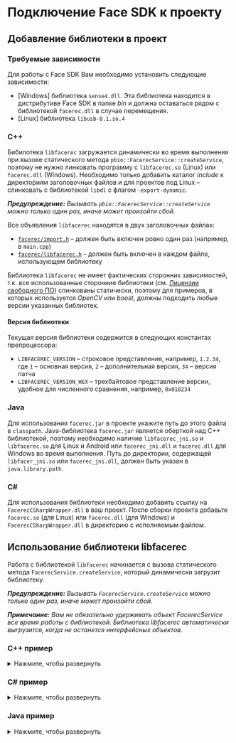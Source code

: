 # Подключение Face SDK к проекту 

## Добавление библиотеки в проект

### Требуемые зависимости

Для работы с Face SDK Вам необходимо установить следующие зависимости:

* [Windows] библиотека `sense4.dll`. Эта библиотека находится в дистрибутиве Face SDK в папке *bin* и должна оставаться рядом с библиотекой `facerec.dll` в случае перемещения.
* [Linux] библиотека `libusb-0.1.so.4`

### C++

Бибилотека `libfacerec` загружается динамически во время выполнения при вызове статического метода `pbio::FacerecService::createService`, поэтому не нужно линковать программу с `libfacerec.so` (Linux) или `facerec.dll` (Windows). Необходимо только добавить каталог *include* к директориям заголовочных файлов и для проектов под Linux – слинковать с библиотекой `libdl` с флагом `-export-dynamic`.

_**Предупреждение:** Вызывать `pbio::FacerecService::createService` можно только один раз, иначе может произойти сбой._

Все объявления `libfacerec` находятся в двух заголовочных файлах:
* [`facerec/import.h`](../../include/facerec/import.h) – должен быть включен ровно один раз (например, в `main.cpp`)
* [`facerec/libfacerec.h`](../../include/facerec/libfacerec.h) – должен быть включен в каждом файле, использующем библиотеку

Библиотека `libfacerec` не имеет фактических сторонних зависимостей, т.к. все использованные сторонние библиотеки (см. [Лицензии свободного ПО](../open_source_licenses)) слинкованы статически, поэтому для примеров, в которых используется *OpenCV* или *boost*, должны подходить любые версии указанных библиотек.

#### Версия библиотеки

Текущая версия библиотеки содержится в следующих константах препроцессора:

* `LIBFACEREC_VERSION` – строковое представление, например, `1.2.34`, где `1` – основная версия, `2` – дополнительная версия, `34` – версия патча
* `LIBFACEREC_VERSION_HEX` – трехбайтовое представление версии, удобное для численного сравнения, например, `0x010234`

### Java

Для использования `facerec.jar` в проекте укажите путь до этого файла в `classpath`. Java-библиотека `facerec.jar` является оберткой над C++ библиотекой, поэтому необходимо наличие `libfacerec_jni.so` и `libfacerec.so` для Linux и Android или `facerec_jni.dll` и `facerec.dll` для Windows во время выполнения. Путь до директории, содержащей `libfacer_jni.so` или `facerec_jni.dll`, должен быть указан в `java.library.path`.

### C#
Для использования библиотеки необходимо добавить ссылку на `FacerecCSharpWrapper.dll` в ваш проект. После сборки проекта добавьте `facerec.so` (для Linux) или `facerec.dll` (для Windows) и `FacerecCSharpWrapper.dll` в директорию с исполняемым файлом.

## Использование библиотеки libfacerec 

Работа с библиотекой `libfacerec` начинается с вызова статического метода `FacerecService.createService`, который динамически загрузит библиотеку.

_**Предупреждение:** Вызывать `FacerecService.createService` можно только один раз, иначе может произойти сбой._

_**Примечание:** Вам не обязательно удерживать объект FacerecService все время работы с библиотекой. Библиотека libfacerec автоматически выгрузится, когда не останется интерфейсных объектов._

### C++ пример

<details>
  <summary>Нажмите, чтобы развернуть</summary>

```cpp
#include <iostream>
#include <exception>
#include <facerec/import.h>
#include <facerec/libfacerec.h>
int main (int argc, char** argv)
{
    try
    {
        pbio::FacerecService::Ptr service;
#ifdef _WIN32
        service = pbio::FacerecService::createService("../bin/facerec.dll", "../conf/facerec/");
#else
        service = pbio::FacerecService::createService("../lib/libfacerec.so", "../conf/facerec/");
#endif
        const pbio::Recognizer::Ptr recognizer = service->createRecognizer("method9v300_recognizer.xml");
        pbio::FacerecService::Config capturer_config("common_capturer4_fda.xml");
        capturer_config.overrideParameter("min_size", 200);
        pbio::Capturer::Ptr capturer = service->createCapturer(capturer_config);
        // ...
    }
    catch(const pbio::Error &e)
    {
        std::cerr << "facerec exception catched: '" << e.what() << "' code: " << std::hex << e.code() << std::endl;
    }
    catch(const std::exception &e)
    {
        std::cerr << "exception catched: '" << e.what() << "'" << std::endl;
    }
}
```
</details>
  
### C# пример  

<details>
  <summary>Нажмите, чтобы развернуть</summary>

```cs
  using System;
using VDT.FaceRecognition.SDK;
namespace Example
{
    public class Example
    {
        public static void Main(string []args)
        {
            try
            {
                String faceSDKRootDir = "/path/to/face_sdk";
                FacerecService service = FacerecService.createService(faceSDKRootDir + "/conf/facerec", "");
                Recognizer recognizer = service.createRecognizer("method9v300_recognizer.xml", true, true, false);
                FacerecService.Config capturerConfig = new FacerecService.Config("common_capturer4_fda.xml");
                capturerConfig.overrideParameter("min_size", 200);
                Capturer capturer = service.createCapturer(capturerConfig);
                
                // ...
            }
            catch (Error e)
            {
                Console.WriteLine(e.Message);
            }
            catch (Exception e)
            {
                Console.WriteLine(e.Message);
            }
        }
    }
}
```
</details>

### Java пример  

<details>
  <summary>Нажмите, чтобы развернуть</summary>

```java
package example;
import java.lang.String;
import java.lang.Exception;
import com.vdt.face_recognition.sdk.FacerecService;
import com.vdt.face_recognition.sdk.Recognizer;
import com.vdt.face_recognition.sdk.Capturer;
import com.vdt.face_recognition.sdk.SDKException;
public class Example
{
    public static void main(String []args)
    {
        try
        {
            final String faceSDKRootDir = "/path/to/face_sdk";
            final FacerecService service = FacerecService.createService(faceSDKRootDir + "/lib/libfacerec.so", faceSDKRootDir + "/conf/facerec", "");
            final Recognizer recognizer = service.createRecognizer("method9v300_recognizer.xml", true, true, false);
            FacerecService.Config capturerConfig = service.new Config("common_capturer4_fda.xml");
            capturerConfig.overrideParameter("min_size", 200);
            final Capturer capturer = service.createCapturer(capturerConfig);
            
            // ...
        }
        catch (SDKException e)
        {
            System.out.println(e.getMessage());
        }
        catch (Exception e)
        {
            System.out.println(e.getMessage());
        }
    }
}
```
</details>
